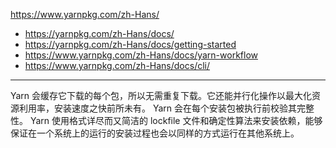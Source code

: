 
https://www.yarnpkg.com/zh-Hans/

* https://yarnpkg.com/zh-Hans/docs/
* https://yarnpkg.com/zh-Hans/docs/getting-started
* https://www.yarnpkg.com/zh-Hans/docs/yarn-workflow
* https://www.yarnpkg.com/zh-Hans/docs/cli/

---

Yarn 会缓存它下载的每个包，所以无需重复下载。它还能并行化操作以最大化资源利用率，安装速度之快前所未有。
Yarn 会在每个安装包被执行前校验其完整性。
Yarn 使用格式详尽而又简洁的 lockfile 文件和确定性算法来安装依赖，能够保证在一个系统上的运行的安装过程也会以同样的方式运行在其他系统上。
